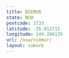 ```yaml
---
title: NIEMUR
state: NSW
postcode: 2733
latitude: -35.013711
longitude: 144.206139
url: /nsw/niemur/
layout: suburb
---
```

